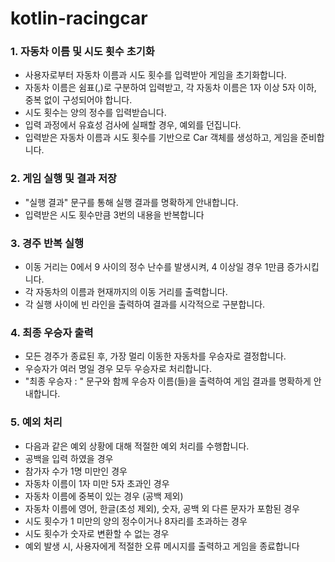 # kotlin-racingcar

### 1. 자동차 이름 및 시도 횟수 초기화
   - 사용자로부터 자동차 이름과 시도 횟수를 입력받아 게임을 초기화합니다.
   - 자동차 이름은 쉼표(,)로 구분하여 입력받고, 각 자동차 이름은 1자 이상 5자 이하, 중복 없이 구성되어야 합니다.
   - 시도 횟수는 양의 정수를 입력받습니다.
   - 입력 과정에서 유효성 검사에 실패할 경우, 예외를 던집니다.
   - 입력받은 자동차 이름과 시도 횟수를 기반으로 Car 객체를 생성하고, 게임을 준비합니다.
### 2. 게임 실행 및 결과 저장
   - "실행 결과" 문구를 통해 실행 결과를 명확하게 안내합니다.
   - 입력받은 시도 횟수만큼 3번의 내용을 반복합니다
### 3. 경주 반복 실행
   - 이동 거리는 0에서 9 사이의 정수 난수를 발생시켜, 4 이상일 경우 1만큼 증가시킵니다.
   - 각 자동차의 이름과 현재까지의 이동 거리를 출력합니다.
   - 각 실행 사이에 빈 라인을 출력하여 결과를 시각적으로 구분합니다.
### 4. 최종 우승자 출력
   - 모든 경주가 종료된 후, 가장 멀리 이동한 자동차를 우승자로 결정합니다.
   - 우승자가 여러 명일 경우 모두 우승자로 처리합니다.
   - "최종 우승자 : " 문구와 함께 우승자 이름(들)을 출력하여 게임 결과를 명확하게 안내합니다.
### 5. 예외 처리
   - 다음과 같은 예외 상황에 대해 적절한 예외 처리를 수행합니다.
   - 공백을 입력 하였을 경우
   - 참가자 수가 1명 미만인 경우
   - 자동차 이름이 1자 미만 5자 초과인 경우
   - 자동차 이름에 중복이 있는 경우 (공백 제외)
   - 자동차 이름에 영어, 한글(초성 제외), 숫자, 공백 외 다른 문자가 포함된 경우
   - 시도 횟수가 1 미만의 양의 정수이거나 8자리를 초과하는 경우
   - 시도 횟수가 숫자로 변환할 수 없는 경우
   - 예외 발생 시, 사용자에게 적절한 오류 메시지를 출력하고 게임을 종료합니다